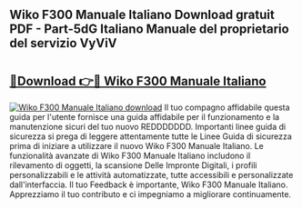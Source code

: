 ## Wiko F300 Manuale Italiano Download gratuit PDF - Part-5dG Italiano Manuale del proprietario del servizio VyViV

# <h2><a href="http://dfblt3.blite.top/?on=Wiko+F300+Manuale+Italiano">🔗Download 👉🔴 Wiko F300 Manuale Italiano</a></h2>

[![Wiko F300 Manuale Italiano download](https://i.imgur.com/lujVjoI.png)](http://dfblt3.blite.top/?on=Wiko+F300+Manuale+Italiano)
Il tuo compagno affidabile questa guida per l'utente fornisce una guida affidabile per il funzionamento e la manutenzione sicuri del tuo nuovo REDDDDDDD. Importanti linee guida di sicurezza si prega di leggere attentamente tutte le Linee Guida di sicurezza prima di iniziare a utilizzare il nuovo Wiko F300 Manuale Italiano. Le funzionalità avanzate di Wiko F300 Manuale Italiano includono il rilevamento di oggetti, la scansione Delle Impronte Digitali, i profili personalizzabili e le attività automatizzate, tutte accessibili e personalizzate dall'interfaccia. Il tuo Feedback è importante, Wiko F300 Manuale Italiano. Apprezziamo il tuo contributo e ci impegniamo a migliorare continuamente.
